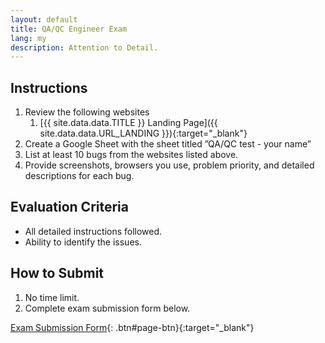 ```yaml
---
layout: default
title: QA/QC Engineer Exam
lang: my
description: Attention to Detail.
---
```




## Instructions

1. Review the following websites
    1. [{{ site.data.data.TITLE }} Landing Page]({{ site.data.data.URL_LANDING }}){:target="_blank"}
1. Create a Google Sheet with the sheet titled ”QA/QC test - your name”
1. List at least 10 bugs from the websites listed above.
1. Provide screenshots, browsers you use, problem priority, and detailed descriptions for each bug.

## Evaluation Criteria

* All detailed instructions followed.
* Ability to identify the issues.

## How to Submit

1. No time limit.
1. Complete exam submission form below.

[Exam Submission Form](https://forms.gle/fFAgKv7WB2NDq5Ah6){: .btn#page-btn}{:target="_blank"}